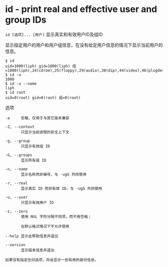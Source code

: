 # id - print real and effective user and group IDs

`id [选项]... [用户]` 显示真实和有效用户ID及组ID

显示指定用户的用户和用户组信息，在没有给定用户信息的情况下显示当前用户的信息。

```shell
$ id 
uid=1000(liph) gid=1000(liph) 组=1000(liph),24(cdrom),25(floppy),29(audio),30(dip),44(video),46(plugdev),109(netdev),112(bluetooth),116(lpadmin),117(scanner)
$ id -u
1000
$ id -u --name
liph
$ id root
uid=0(root) gid=0(root) 组=0(root)
```

选项

```
-a     忽略，仅用于与其它版本兼容

-Z, --context
       只显示当前进程的安全上下文

-g, --group
       只显示有效组 ID

-G, --groups
       显示所有组 ID

-n, --name
       显示名称而非编号，与 -ugG 共同使用

-r, --real
       显示真实 ID 而非有效 ID，与 -ugG 共同使用

-u, --user
       只显示有效用户 ID

-z, --zero
       使用 NUL 字符分隔不同项，而不用空格；

       在默认格式情况下不允许使用

--help 显示此帮助信息并退出

--version
       显示版本信息并退出

如果没有指定任何选项，将会显示一些有用的身份信息。
```
